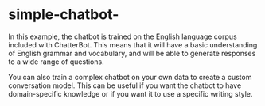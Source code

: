 # simple-chatbot-
In this example, the chatbot is trained on the English language corpus included with ChatterBot. This means that it will have a basic understanding of English grammar and vocabulary, and will be able to generate responses to a wide range of questions.

You can also train a complex chatbot on your own data to create a custom conversation model. This can be useful if you want the chatbot to have domain-specific knowledge or if you want it to use a specific writing style.
